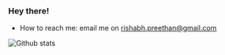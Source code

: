 ### Hey there! 

- How to reach me: email me on rishabh.preethan@gmail.com


![Github stats](https://github-readme-stats.vercel.app/api?username=rishabhpreethan&count_private=true&show_icons=true&theme=radical)
